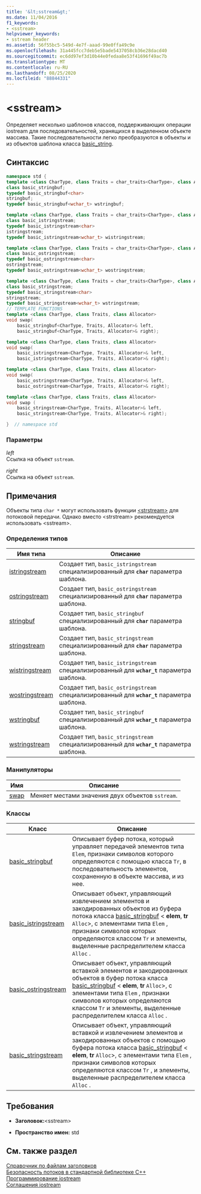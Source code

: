 ```yaml
---
title: '&lt;sstream&gt;'
ms.date: 11/04/2016
f1_keywords:
- <sstream>
helpviewer_keywords:
- sstream header
ms.assetid: 56f55bc5-549d-4e7f-aaad-99e0ffa49c9e
ms.openlocfilehash: 31a445fcc7deb5e5bade5437058cb36e28dacd40
ms.sourcegitcommit: ec6dd97ef3d10b44e0fedaa8e53f41696f49ac7b
ms.translationtype: MT
ms.contentlocale: ru-RU
ms.lasthandoff: 08/25/2020
ms.locfileid: "88844331"
---
```

# <a name="ltsstreamgt"></a>&lt;sstream&gt;

Определяет несколько шаблонов классов, поддерживающих операции iostream для последовательностей, хранящихся в выделенном объекте массива. Такие последовательности легко преобразуются в объекты и из объектов шаблона класса [basic_string](../standard-library/basic-string-class.md).

## <a name="syntax"></a>Синтаксис

```cpp
namespace std {
template <class CharType, class Traits = char_traits<CharType>, class Allocator = allocator<CharType>>
class basic_stringbuf;
typedef basic_stringbuf<char>
stringbuf;
typedef basic_stringbuf<wchar_t> wstringbuf;

template <class CharType, class Traits = char_traits<CharType>, class Allocator = allocator<CharType>>
class basic_istringstream;
typedef basic_istringstream<char>
istringstream;
typedef basic_istringstream<wchar_t> wistringstream;

template <class CharType, class Traits = char_traits<CharType>, class Allocator = allocator<CharType>>
class basic_ostringstream;
typedef basic_ostringstream<char>
ostringstream;
typedef basic_ostringstream<wchar_t> wostringstream;

template <class CharType, class Traits = char_traits<CharType>, class Allocator = allocator<CharType>>
class basic_stringstream;
typedef basic_stringstream<char>
stringstream;
typedef basic_stringstream<wchar_t> wstringstream;
// TEMPLATE FUNCTIONS
template <class CharType, class Traits, class Allocator>
void swap(
    basic_stringbuf<CharType, Traits, Allocator>& left,
    basic_stringbuf<CharType, Traits, Allocator>& right);

template <class CharType, class Traits, class Allocator>
void swap(
    basic_istringstream<CharType, Traits, Allocator>& left,
    basic_istringstream<CharType, Traits, Allocator>& right);

template <class CharType, class Traits, class Allocator>
void swap(
    basic_ostringstream<CharType, Traits, Allocator>& left,
    basic_ostringstream<CharType, Traits, Allocator>& right);

template <class CharType, class Traits, class Allocator>
void swap (
    basic_stringstream<CharType, Traits, Allocator>& left,
    basic_stringstream<CharType, Traits, Allocator>& right);

}  // namespace std
```

### <a name="parameters"></a>Параметры

*left*\
Ссылка на объект `sstream`.

*right*\
Ссылка на объект `sstream`.

## <a name="remarks"></a>Примечания

Объекты типа `char *` могут использовать функции [\<strstream>](../standard-library/strstream.md) для потоковой передачи. Однако вместо \<strstream> рекомендуется использовать \<sstream>.

### <a name="typedefs"></a>Определения типов

|Имя типа|Описание|
|-|-|
|[istringstream](../standard-library/sstream-typedefs.md#istringstream)|Создает тип, `basic_istringstream` специализированный для **`char`** параметра шаблона.|
|[ostringstream](../standard-library/sstream-typedefs.md#ostringstream)|Создает тип, `basic_ostringstream` специализированный для **`char`** параметра шаблона.|
|[stringbuf](../standard-library/sstream-typedefs.md#stringbuf)|Создает тип, `basic_stringbuf` специализированный для **`char`** параметра шаблона.|
|[stringstream](../standard-library/sstream-typedefs.md#stringstream)|Создает тип, `basic_stringstream` специализированный для **`char`** параметра шаблона.|
|[wistringstream](../standard-library/sstream-typedefs.md#wistringstream)|Создает тип, `basic_istringstream` специализированный для **`wchar_t`** параметра шаблона.|
|[wostringstream](../standard-library/sstream-typedefs.md#wostringstream)|Создает тип, `basic_ostringstream` специализированный для **`wchar_t`** параметра шаблона.|
|[wstringbuf](../standard-library/sstream-typedefs.md#wstringbuf)|Создает тип, `basic_stringbuf` специализированный для **`wchar_t`** параметра шаблона.|
|[wstringstream](../standard-library/sstream-typedefs.md#wstringstream)|Создает тип, `basic_stringstream` специализированный для **`wchar_t`** параметра шаблона.|

### <a name="manipulators"></a>Манипуляторы

|Имя|Описание|
|-|-|
|[swap](../standard-library/sstream-functions.md#sstream_swap)|Меняет местами значения двух объектов `sstream`.|

### <a name="classes"></a>Классы

|Класс|Описание|
|-|-|
|[basic_stringbuf](../standard-library/basic-stringbuf-class.md)|Описывает буфер потока, который управляет передачей элементов типа `Elem`, признаки символов которого определяются с помощью класса `Tr`, в последовательность элементов, сохраненную в объекте массива, и из нее.|
|[basic_istringstream](../standard-library/basic-istringstream-class.md)|Описывает объект, управляющий извлечением элементов и закодированных объектов из буфера потока класса [basic_stringbuf](../standard-library/basic-stringbuf-class.md) < **elem**, **tr** `Alloc`>, с элементами типа `Elem` , признаки символов которых определяются классом `Tr` и элементы, выделенные распределителем класса `Alloc` .|
|[basic_ostringstream](../standard-library/basic-ostringstream-class.md)|Описывает объект, управляющий вставкой элементов и закодированных объектов в буфер потока класса [basic_stringbuf](../standard-library/basic-stringbuf-class.md) < **elem**, **tr** `Alloc`>, с элементами типа `Elem` , признаки символов которых определяются классом `Tr` и элементы, выделенные распределителем класса `Alloc` .|
|[basic_stringstream](../standard-library/basic-stringstream-class.md)|Описывает объект, управляющий вставкой и извлечением элементов и закодированных объектов с помощью буфера потока класса [basic_stringbuf](../standard-library/basic-stringbuf-class.md) < **elem**, **tr** `Alloc`>, с элементами типа `Elem` , признаки символов которых определяются классом `Tr` , и элементы, выделенные распределителем класса `Alloc` .|

## <a name="requirements"></a>Требования

- **Заголовок:**\<sstream>

- **Пространство имен:** std

## <a name="see-also"></a>См. также раздел

[Справочник по файлам заголовков](../standard-library/cpp-standard-library-header-files.md)\
[Безопасность потоков в стандартной библиотеке C++](../standard-library/thread-safety-in-the-cpp-standard-library.md)\
[Программирование iostream](../standard-library/iostream-programming.md)\
[Соглашения iostream](../standard-library/iostreams-conventions.md)
